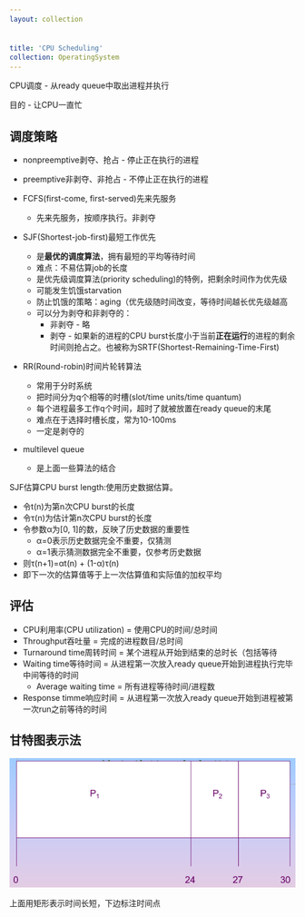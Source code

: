 ```yaml
---
layout: collection


title: 'CPU Scheduling'
collection: OperatingSystem
---
```



CPU调度 - 从ready queue中取出进程并执行

目的 - 让CPU一直忙

## 调度策略

- nonpreemptive剥夺、抢占 - 停止正在执行的进程
- preemptive非剥夺、非抢占 - 不停止正在执行的进程

- FCFS(first-come, first-served)先来先服务
  - 先来先服务，按顺序执行。非剥夺
- SJF(Shortest-job-first)最短工作优先
  - 是**最优的调度算法**，拥有最短的平均等待时间
  - 难点：不易估算job的长度
  - 是优先级调度算法(priority scheduling)的特例，把剩余时间作为优先级
  - 可能发生饥饿starvation
  - 防止饥饿的策略：aging（优先级随时间改变，等待时间越长优先级越高
  - 可以分为剥夺和非剥夺的：
    - 非剥夺 - 略
    - 剥夺 - 如果新的进程的CPU burst长度小于当前**正在运行**的进程的剩余时间则抢占之。也被称为SRTF(Shortest-Remaining-Time-First)
- RR(Round-robin)时间片轮转算法
  - 常用于分时系统
  - 把时间分为q个相等的时槽(slot/time units/time quantum)
  - 每个进程最多工作q个时间，超时了就被放置在ready queue的末尾
  - 难点在于选择时槽长度，常为10-100ms
  - 一定是剥夺的
- multilevel queue
  - 是上面一些算法的结合

SJF估算CPU burst length:使用历史数据估算。
- 令t(n)为第n次CPU burst的长度
- 令τ(n)为估计第n次CPU burst的长度
- 令参数α为[0, 1]的数，反映了历史数据的重要性
  - α=0表示历史数据完全不重要，仅猜测
  - α=1表示猜测数据完全不重要，仅参考历史数据
- 则τ(n+1)=αt(n) + (1-α)τ(n)
- 即下一次的估算值等于上一次估算值和实际值的加权平均

## 评估

- CPU利用率(CPU utilization) = 使用CPU的时间/总时间
- Throughput吞吐量 = 完成的进程数目/总时间
- Turnaround time周转时间 = 某个进程从开始到结束的总时长（包括等待
- Waiting time等待时间 = 从进程第一次放入ready queue开始到进程执行完毕中间等待的时间
  - Average waiting time = 所有进程等待时间/进程数
- Response timme响应时间 = 从进程第一次放入ready queue开始到进程被第一次run之前等待的时间

## 甘特图表示法

![5-1](./_img/5-1.png)

上面用矩形表示时间长短，下边标注时间点


